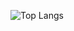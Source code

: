 ![Top Langs](https://github-readme-stats.vercel.app/api/top-langs/?username=EdwinZhanCN&langs_count=10)

